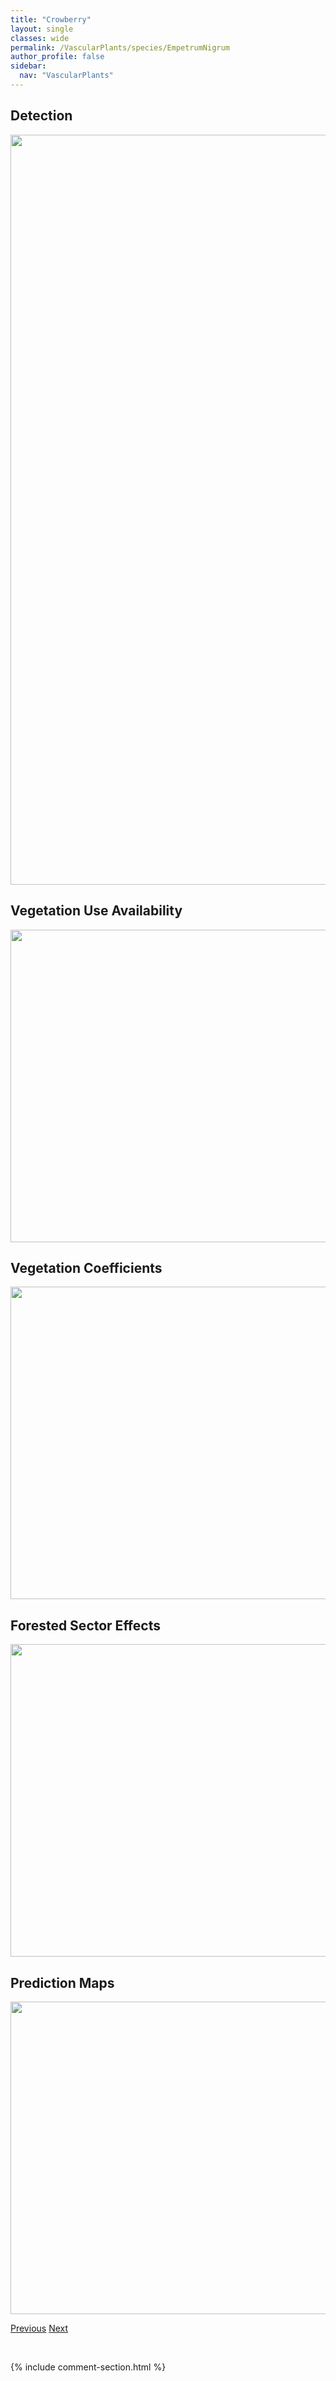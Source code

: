 ```yaml
---
title: "Crowberry"
layout: single
classes: wide
permalink: /VascularPlants/species/EmpetrumNigrum
author_profile: false
sidebar:
  nav: "VascularPlants"
---
```


<h2>Detection</h2>

<a href="https://drive.google.com/uc?export=view&id=1BW9cLtPKGrT_EOSEH3OMkj2ng9saJEDo">
<img src="https://drive.google.com/uc?export=view&id=1BW9cLtPKGrT_EOSEH3OMkj2ng9saJEDo" height = "1200" width = "800">
</a>


<h2>Vegetation Use Availability</h2>

<a href="https://drive.google.com/uc?export=view&id=1Tt-DeUzYY7PjKVKNE61lO_g5iK-hF8gv">
<img src="https://drive.google.com/uc?export=view&id=1Tt-DeUzYY7PjKVKNE61lO_g5iK-hF8gv" height = "500" width = "1000">
</a>


<h2>Vegetation Coefficients</h2>

<a href="https://drive.google.com/uc?export=view&id=1606yKa_i2DaHXTXefq6xrz1PWA41m5_C">
<img src="https://drive.google.com/uc?export=view&id=1606yKa_i2DaHXTXefq6xrz1PWA41m5_C" height = "500" width = "1000">
</a>


<h2>Forested Sector Effects</h2>

<a href="https://drive.google.com/uc?export=view&id=1yiLrr675658Aqr2CYZqfVjABeF6HO7P9">
<img src="https://drive.google.com/uc?export=view&id=1yiLrr675658Aqr2CYZqfVjABeF6HO7P9" height = "500" width = "1000">
</a>


<h2>Prediction Maps</h2>

<a href="https://drive.google.com/uc?export=view&id=1WZdzdqXZUzjKn_Sz4FVtYH0TfBMnX1vq">
<img src="https://drive.google.com/uc?export=view&id=1WZdzdqXZUzjKn_Sz4FVtYH0TfBMnX1vq" height = "500" width = "1000">
</a>


<a href="/DevelopmentWebsite/VascularPlants/species/ElymusViolaceus" class="pagination--pager" title="Elymus violaceus">Previous</a> <a href="/DevelopmentWebsite/VascularPlants/species/EndotropisAlnifolia" class="pagination--pager" title="Alder Leaved Buckthorn">Next</a>

<p>&nbsp;</p>

{% include comment-section.html %}
